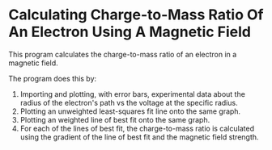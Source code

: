 # Calculating Charge-to-Mass Ratio Of An Electron Using A Magnetic Field

This program calculates the charge-to-mass ratio of an electron in a magnetic field.

The program does this by:
1. Importing and plotting, with error bars, experimental data about the radius of the electron's path vs the voltage at the specific radius.
2. Plotting an unweighted least-squares fit line onto the same graph.
3. Plotting an weighted line of best fit onto the same graph.
4. For each of the lines of best fit, the charge-to-mass ratio is calculated using the gradient of the line of best fit and the magnetic field strength.
